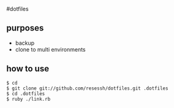 #dotfiles

## purposes
* backup
* clone to multi environments

## how to use
    $ cd
    $ git clone git://github.com/resessh/dotfiles.git .dotfiles
    $ cd .dotfiles
    $ ruby ./link.rb
